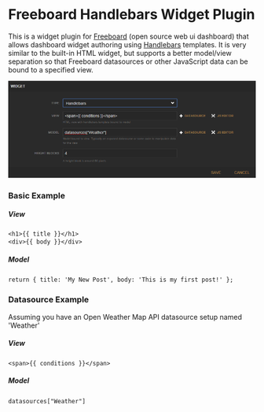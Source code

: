 Freeboard Handlebars Widget Plugin
===================================

This is a widget plugin for [Freeboard](http://freeboard.io) (open source web ui dashboard) that allows dashboard widget authoring using [Handlebars](http://handlebarsjs.com) templates.  It is very similar to the built-in HTML widget, but supports a better model/view separation so that Freeboard datasources or other JavaScript data can be bound to a specified view.

![Screenshot](handlebars.PNG)


### Basic Example

##### View

```
<h1>{{ title }}</h1>
<div>{{ body }}</div>
```

##### Model

`return { title: 'My New Post', body: 'This is my first post!' };`


### Datasource Example

Assuming you have an Open Weather Map API datasource setup named 'Weather'

##### View

```
<span>{{ conditions }}</span>
```

##### Model

`datasources["Weather"]`